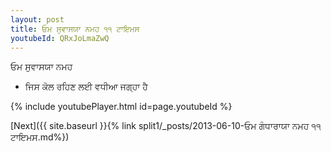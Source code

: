 ```yaml
---
layout: post
title: ਓਮ ਸੁਵਾਸਯਾ ਨਮਹ ੧੧ ਟਾਇਮਸ
youtubeId: QRxJoLmaZwQ
---
```

 
 
 ਓਮ ਸੁਵਾਸਯਾ ਨਮਹ  
 
 -  ਜਿਸ ਕੋਲ ਰਹਿਣ ਲਈ ਵਧੀਆ ਜਗ੍ਹਾ ਹੈ 
 
  
 
  
 
 
 
 
 
 


{% include youtubePlayer.html id=page.youtubeId %}
 
[Next]({{ site.baseurl }}{% link  split1/_posts/2013-06-10-ਓਮ ਗੰਧਾਰਾਯਾ ਨਮਹ ੧੧ ਟਾਇਮਸ.md%})
 
